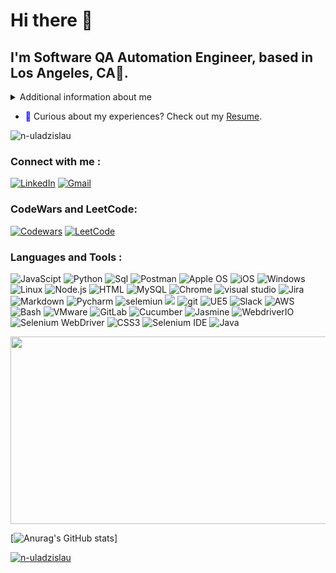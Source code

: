  # Hi there 👋

## I'm Software QA Automation Engineer, based in Los Angeles, CA🌇.

<details>
<summary>
Additional information about me
</summary>

* Quality Assurance Professional with more than 7 years in the field, actively seeking a challenging career
opportunity as a Software QA Automation Engineer within the dynamic information technology industry. Eager to
leverage my skills and abilities to drive professional growth while showcasing resourcefulness, innovation, and
adaptability in a challenging environment.

Skills
* Programming languages: Python, JavaScript, Java, HTML5, CSS3, SQL/MySQL, Bash
* Automation Testing Tools: Selenium WebDriver, Selenium IDE, Postman API, BrowserStack, WebdriverIO,
Jasmine, Cucumber
* Source control: Git, GitHub, GitLab, Bitbucket
* Test case management tools: Jira Zephyr, TestLink, TestRail, ALM/Quality Center
* Performance testing tools: GTMetrix, Lighthouse, SpeedLab, JMeter
* Security testing: Mozilla Observatory, Snyk
* Documentation tools: Confluence, MS Office, Google Drive, Swagger
* OS: Windows, MacOS, iOS, Android, Linux
* Other tools: Unreal Engine 5, Blender, Blueprints, Docker, Jenkins, VMware, VirtualBox,
* Cloud Services: AWS (Amazon Web Services)
 
* In my free time, I play Ice Hockey 🏒 and Soccer as well ⚽.	
</details>

- <span style="color: blue;">📄</span> Curious about my experiences? Check out my [Resume](https://drive.google.com/file/d/19GNCPkXhyqjBfVbimPdi-FQIWcDdNwqY/view).

<p align="left"> <img src="https://komarev.com/ghpvc/?username=n-uladzislau&label=Profile%20views&color=0e75b6&style=flat" alt="n-uladzislau" /> </p>
   
### Connect with me : 
[![LinkedIn](https://img.shields.io/badge/-LinkedIn-090909?style=for-the-badge&logo=LinkedIn&logoColor=blue)](https://www.linkedin.com/in/n-uladzislau/)
[![Gmail](https://img.shields.io/badge/-Email-090909?style=for-the-badge&logo=Gmail&logoColor=rd)](mailto:uladzislaunovik7@gmail.com)

### CodeWars and LeetCode:
[![Codewars](https://img.shields.io/badge/Codewars-profile-%23FF0000)](https://www.codewars.com/users/novka) 
[![LeetCode](https://img.shields.io/badge/LeetCode-profile-%23FFA116)](https://leetcode.com/novka/)


### Languages and Tools :
![JavaScipt](https://img.shields.io/badge/-JavaScript-000000?style=for-the-badge&logo=JavaScript&logoColor=yellow)
![Python](https://img.shields.io/badge/-Python-000000?style=for-the-badge&logo=Python&logoColor=blue)
![Sql](https://img.shields.io/badge/-Sql-000000?style=for-the-badge&logo=Sql&logoColor=white)
![Postman](https://img.shields.io/badge/-postman-000000?style=for-the-badge&logo=postman&logoColor=orange)
![Apple OS](https://img.shields.io/badge/macOS-000000?style=for-the-badge&logo=apple&logoColor=%23FFFFFF)
![iOS](https://img.shields.io/badge/iOS-000000?style=for-the-badge&logo=ios&logoColor=%23FFFFFF)
![Windows](https://img.shields.io/badge/Windows_11-000000?style=for-the-badge&logo=windows&logoColor=blue)
![Linux](https://img.shields.io/badge/-Linux-000000?style=for-the-badge&logo=Linux&logoColor=white)
![Node.js](https://img.shields.io/badge/-node.js-000000?style=for-the-badge&logo=node.js&logoColor=Green)
![HTML](https://img.shields.io/badge/-HTML5-000000?style=for-the-badge&logo=HTML5&logoColor=orange)
![MySQL](https://img.shields.io/badge/-Mysql-000000?style=for-the-badge&logo=Mysql&logoColor=orange)
![Chrome](https://img.shields.io/badge/-Chrome_dev-000000?style=for-the-badge&logo=googlechrome&logoColor=darkred)
![visual studio](https://img.shields.io/badge/-Visual_studio-000000?style=for-the-badge&logo=Visualstudio&logoColor=blue)
![Jira](https://img.shields.io/badge/-Jira-000000?style=for-the-badge&logo=jira&logoColor=blue)
![Markdown](https://img.shields.io/badge/-Markdown-000000?style=for-the-badge&logo=Markdown&logoColor=gray)
![Pycharm](https://img.shields.io/badge/-pycharm-000000?style=for-the-badge&logo=pycharm&logoColor=yellow)
![selemiun](https://img.shields.io/badge/-selenium-000000?style=for-the-badge&logo=selenium&logoColor=darkred)
![](https://img.shields.io/badge/-Jira-000000?style=for-the-badge&logo=jira&logoColor=blue)
![git](https://img.shields.io/badge/-git-000000?style=for-the-badge&logo=git&logoColor=blue)
![UE5](https://img.shields.io/badge/-Unreal_engine-000000?style=for-the-badge&logo=unrealengine&logoColor=white)
![Slack](https://img.shields.io/badge/-Slack-000000?style=for-the-badge&logo=slack&logoColor=white)
![AWS](https://img.shields.io/badge/AWS-000000?style=for-the-badge&logo=amazon-aws&logoColor=%23FFD700)
![Bash](https://img.shields.io/badge/Bash-000000?style=for-the-badge&logo=gnu-bash)
![VMware](https://img.shields.io/badge/VMware-000000?style=for-the-badge&logo=vmware&logoColor=%23FFFFFF)
![GitLab](https://img.shields.io/badge/GitLab-000000?style=for-the-badge&logo=gitlab)
![Cucumber](https://img.shields.io/badge/Cucumber-000000?style=for-the-badge&logo=cucumber)
![Jasmine](https://img.shields.io/badge/Jasmine-000000?style=for-the-badge&logo=jasmine&logoColor=%23FFFFFF)
![WebdriverIO](https://img.shields.io/badge/WebdriverIO-000000?style=for-the-badge&logo=webdriverio)
![Selenium WebDriver](https://img.shields.io/badge/Selenium%20WebDriver-000000?style=for-the-badge&logo=selenium)
![CSS3](https://img.shields.io/badge/CSS3-000000?style=for-the-badge&logo=css3)
![Selenium IDE](https://img.shields.io/badge/Selenium%20IDE-000000?style=for-the-badge&logo=selenium)
![Java](https://img.shields.io/badge/Java-000000?style=for-the-badge&logo=java&logoColor=%23FFFFFF)






<img src= https://media.giphy.com/media/ko7twHhomhk8E/giphy.gif width="800" height="300" >



[![Anurag's GitHub stats](https://github-readme-stats.vercel.app/api?username=N-Uladzislau&theme=gotham&show_icons=true&)]



<p align="left"> <a href="https://github.com/ryo-ma/github-profile-trophy"><img src="https://github-profile-trophy.vercel.app/?username=n-uladzislau&theme=nord" alt="n-uladzislau" /></a> </p>

<!--
**N-Uladzislau/N-Uladzislau** is a ✨ _special_ ✨ repository because its `README.md` (this file) appears on your GitHub profile.

Here are some ideas to get you started:

- 🔭 I’m currently working on ...







-->
